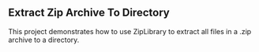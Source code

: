 ##  Extract Zip Archive To Directory 
This project demonstrates how to use ZipLibrary to extract all files in a .zip archive to a directory.

[//]: <keywords: files,ziparchive>